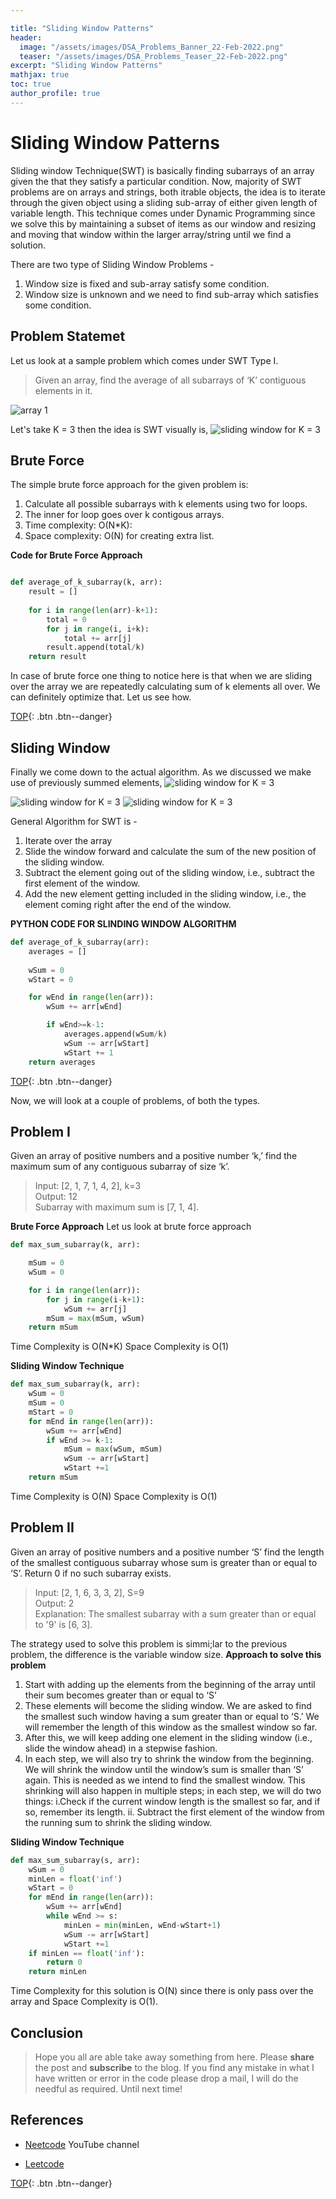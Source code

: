 ```yaml
---

title: "Sliding Window Patterns"
header:
  image: "/assets/images/DSA_Problems_Banner_22-Feb-2022.png"
  teaser: "/assets/images/DSA_Problems_Teaser_22-Feb-2022.png"
excerpt: "Sliding Window Patterns"
mathjax: true
toc: true
author_profile: true
---
```


# Sliding Window Patterns
Sliding window Technique(SWT) is basically finding subarrays of an array given the that they satisfy a particular condition.
Now, majority of SWT problems are on arrays and strings, both itrable objects, the idea is to iterate through the given object using a sliding sub-array of either given length of variable length. This technique comes under Dynamic Programming since we solve this by maintaining a subset of items as our window and resizing and moving that window within the larger array/string until we find a solution.

There are two type of Sliding Window Problems -
1. Window size is fixed and sub-array satisfy some condition.
2. Window size is unknown and we need to find sub-array which satisfies some condition.

## Problem Statemet
Let us look at a sample problem which comes under SWT Type I.
> Given an array, find the average of all subarrays of ‘K’ contiguous elements in it.

<img src="{{ site.url }}{{ site.baseurl }}/assets/images/sliding_window.png" alt="array 1">

Let's take K = 3 then the idea is SWT visually is,
<img src="{{ site.url }}{{ site.baseurl }}/assets/images/sliding_window_diagram.png" alt="sliding window for K = 3">


## Brute Force
The simple brute force approach for the given problem is:

1. Calculate all possible subarrays with k elements using two for loops.
2. The inner for loop goes over k contigous arrays.
3. Time complexity: O(N*K):
4. Space complexity: O(N) for creating extra list.

**Code for Brute Force Approach**
```python

def average_of_k_subarray(k, arr):
    result = []
    
    for i in range(len(arr)-k+1):
        total = 0
        for j in range(i, i+k):
            total += arr[j]
        result.append(total/k)
    return result

```

In case of brute force one thing to notice here is that when we are sliding over the array we are repeatedly calculating sum of k elements all over. We can definitely optimize that. Let us see how.

[TOP](#){: .btn .btn--danger}

## Sliding Window
Finally we come down to the actual algorithm. As we discussed we make use of previously summed elements,
<img src="{{ site.url }}{{ site.baseurl }}/assets/images/sliding_window2.png" alt="sliding window for K = 3">

<img src="{{ site.url }}{{ site.baseurl }}/assets/images/sliding_window3.png" alt="sliding window for K = 3">

<img src="{{ site.url }}{{ site.baseurl }}/assets/images/sliding_window4.png" alt="sliding window for K = 3">

General Algorithm for SWT is -
1. Iterate over the array
2. Slide the window forward and calculate the sum of the new position of the sliding window.
3. Subtract the element going out of the sliding window, i.e., subtract the first element of the window.
4. Add the new element getting included in the sliding window, i.e., the element coming right after the end of the window.

**PYTHON CODE FOR SLINDING WINDOW ALGORITHM**
```python
def average_of_k_subarray(arr):
    averages = []
    
    wSum = 0
    wStart = 0

    for wEnd in range(len(arr)):
        wSum += arr[wEnd]

        if wEnd>=k-1:
            averages.append(wSum/k)
            wSum -= arr[wStart]
            wStart += 1
    return averages
```


[TOP](#){: .btn .btn--danger}

Now, we will look at a couple of problems, of both the types.

## Problem I
Given an array of positive numbers and a positive number ‘k,’ find the maximum sum of any contiguous subarray of size ‘k’.

> Input: [2, 1, 7, 1, 4, 2], k=3 <br />
Output: 12<br />
Subarray with maximum sum is [7, 1, 4].


**Brute Force Approach**
Let us look at brute force approach
```python
def max_sum_subarray(k, arr):

    mSum = 0
    wSum = 0

    for i in range(len(arr)):
        for j in range(i-k+1):
            wSum += arr[j]
        mSum = max(mSum, wSum)
    return mSum

```
Time Complexity is O(N*K)
Space Complexity is O(1)

**Sliding Window Technique**
```python
def max_sum_subarray(k, arr):
    wSum = 0
    mSum = 0
    mStart = 0
    for mEnd in range(len(arr)):
        wSum += arr[wEnd]
        if wEnd >= k-1:
            mSum = max(wSum, mSum)
            wSum -= arr[wStart]
            wStart +=1
    return mSum
```
Time Complexity is O(N)
Space Complexity is O(1)

## Problem II
Given an array of positive numbers and a positive number ‘S’ find the length of the smallest contiguous subarray whose sum is greater than or equal to ‘S’. Return 0 if no such subarray exists.

> Input: [2, 1, 6, 3, 3, 2], S=9 <br />
Output: 2<br />
Explanation: The smallest subarray with a sum greater than or equal to '9' is [6, 3].

The strategy used to solve this problem is simmi;lar to the previous problem, the difference is the variable window size.
**Approach to solve this problem**
1. Start with adding up the elements from the beginning of the array until their sum becomes greater than or equal to ‘S’
2. These elements will become the sliding window. We are asked to find the smallest such window having a sum greater than or equal to ‘S.’ We will remember the length of this window as the smallest window so far.
3. After this, we will keep adding one element in the sliding window (i.e., slide the window ahead) in a stepwise fashion.
4. In each step, we will also try to shrink the window from the beginning. We will shrink the window until the window’s sum is smaller than ‘S’ again. This is needed as we intend to find the smallest window. This shrinking will also happen in multiple steps; in each step, we will do two things:
    i.Check if the current window length is the smallest so far, and if so, remember its length.
    ii. Subtract the first element of the window from the running sum to shrink the sliding window.



**Sliding Window Technique**
```python
def max_sum_subarray(s, arr):
    wSum = 0
    minLen = float('inf')
    wStart = 0
    for mEnd in range(len(arr)):
        wSum += arr[wEnd]
        while wEnd >= s:
            minLen = min(minLen, wEnd-wStart+1)
            wSum -= arr[wStart]
            wStart +=1
    if minLen == float('inf'):
        return 0
    return minLen
```
Time Complexity for this solution is O(N) since there is only pass over the array and Space Complexity is O(1).


## Conclusion




> Hope you all are able take away something from here. Please **share** the post and **subscribe** to the blog.
If you find any mistake in what I have written or error in the code please drop a mail, I will do the needful as required. Until next time!





## References 

- [Neetcode](https://www.youtube.com/c/NeetCode) YouTube channel

- [Leetcode](https://leetcode.com/)


[TOP](#){: .btn .btn--danger}